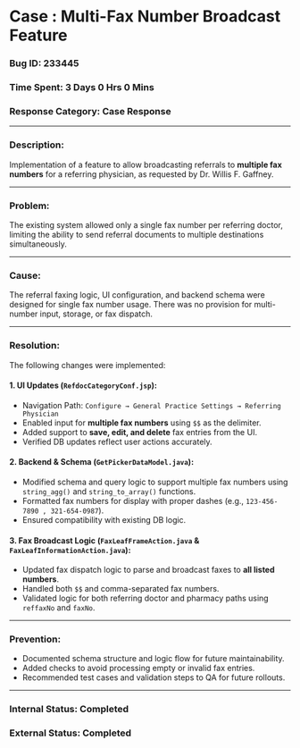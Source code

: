 
# Case :  Multi-Fax Number Broadcast Feature

### **Bug ID:** 233445  
### **Time Spent:** 3 Days 0 Hrs 0 Mins  
### **Response Category:** Case Response  

---

### **Description:**

Implementation of a feature to allow broadcasting referrals to **multiple fax numbers** for a referring physician, as requested by Dr. Willis F. Gaffney.

---

### **Problem:**

The existing system allowed only a single fax number per referring doctor, limiting the ability to send referral documents to multiple destinations simultaneously.

---

### **Cause:**

The referral faxing logic, UI configuration, and backend schema were designed for single fax number usage. There was no provision for multi-number input, storage, or fax dispatch.

---

### **Resolution:**

The following changes were implemented:

#### **1. UI Updates (`RefdocCategoryConf.jsp`):**

* Navigation Path: `Configure → General Practice Settings → Referring Physician`
* Enabled input for **multiple fax numbers** using `$$` as the delimiter.
* Added support to **save, edit, and delete** fax entries from the UI.
* Verified DB updates reflect user actions accurately.

#### **2. Backend & Schema (`GetPickerDataModel.java`):**

* Modified schema and query logic to support multiple fax numbers using `string_agg()` and `string_to_array()` functions.
* Formatted fax numbers for display with proper dashes (e.g., `123-456-7890 , 321-654-0987`).
* Ensured compatibility with existing DB logic.

#### **3. Fax Broadcast Logic (`FaxLeafFrameAction.java` & `FaxLeafInformationAction.java`):**

* Updated fax dispatch logic to parse and broadcast faxes to **all listed numbers**.
* Handled both `$$` and comma-separated fax numbers.
* Validated logic for both referring doctor and pharmacy paths using `reffaxNo` and `faxNo`.

---

### **Prevention:**

* Documented schema structure and logic flow for future maintainability.
* Added checks to avoid processing empty or invalid fax entries.
* Recommended test cases and validation steps to QA for future rollouts.

---

### **Internal Status:** Completed  
### **External Status:** Completed  
